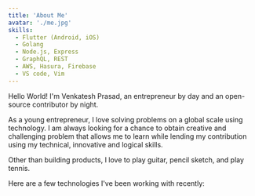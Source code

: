 ```yaml
---
title: 'About Me'
avatar: './me.jpg'
skills:
  - Flutter (Android, iOS)
  - Golang
  - Node.js, Express
  - GraphQL, REST
  - AWS, Hasura, Firebase
  - VS code, Vim
---
```


Hello World! I'm Venkatesh Prasad, an entrepreneur by day and an open-source contributor by night.

As a young entrepreneur, I love solving problems on a global scale using technology. I am always looking for a chance to obtain creative and challenging problem that allows me to learn while lending my contribution using my technical, innovative and logical skills.

Other than building products, I love to play guitar, pencil sketch, and play tennis.

Here are a few technologies I've been working with recently:
